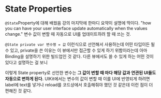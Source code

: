 #  State Properties

``@State``Property에 대해 배웠음
강의 마지막에 한마디 요약이 설명에 딱이다. "how you can have your user interface update automatically when the values change." 변수 값이 변할 때 자동으로 UI를 업데이트하려 할 때 쓰는 것.

``@State private var 변수명 = 값`` 이런식으로 선언해서 사용하는데 어떤 타입이든 될 수 있고, private을 쓴 이유는 이 뷰에서만 접근할 수 있게 하기 위함이라는데 아마 Binding을 설명하기 위한 빌드업인 것 같다. 다른 뷰에서도 쓸 수 있게 하는 어떤 것이 있다고 설명하는 걸 보니

이렇게 State property로 선언한 변수는 **그 값이 변할 때 마다 해당 값과 연관된 UI들도 자동으로 변하게 된다.**
UIKit에서는 변수의 값이 변할 때 이를 UI에 반영되게 하려면 label에 text를 넣거나 reload를 코드상에서 호출해줘야 했던 것 같은데 이런 점이 더 편해진 것 같다.

